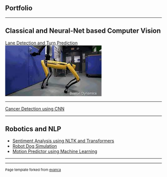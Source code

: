 ## Portfolio

---

## Classical and Neural-Net based Computer Vision

[Lane Detection and Turn Prediction](/Lane_detect)
<img src="images/robot_dog_thumbnail.jpeg?raw=true"/>

---
[Cancer Detection using CNN]()

---
## Robotics and NLP

- [Sentiment Analysis using NLTK and Transformers](http://example.com/)
- [Robot Dog Simulation](http://example.com/)
- [Motion Predictor using Machine Learning](http://example.com/)

---




---
<p style="font-size:11px">Page template forked from <a href="https://github.com/evanca/quick-portfolio">evanca</a></p>
<!-- Remove above link if you don't want to attibute -->
